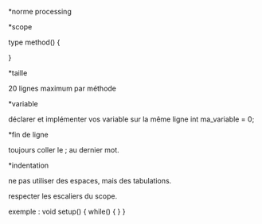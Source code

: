 *norme processing


*scope

type method() {
	
}


*taille

20 lignes maximum par méthode


*variable

déclarer et implémenter vos variable sur la même ligne
int ma_variable = 0;



*fin de ligne

toujours coller le ; au dernier mot.



*indentation

ne pas utiliser des espaces, mais des tabulations.

respecter les escaliers du scope.

exemple :
void setup() {
	while() {
	}
}




